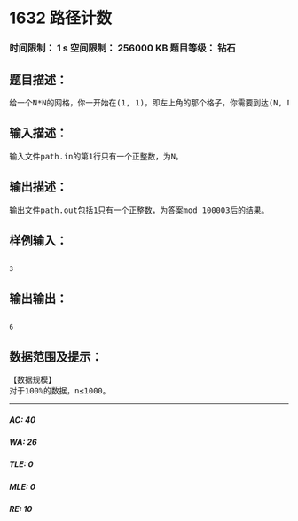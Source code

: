 # 1632 路径计数   
### 时间限制： 1 s     空间限制： 256000 KB     题目等级： 钻石  
## 题目描述：  

<pre>
给一个N*N的网格，你一开始在(1, 1)，即左上角的那个格子，你需要到达(N, N)，即右下角。你每次只能向下或向右移动，问有多少种方案。你只需要输出答案mod 100003后的结果即可。
</pre>
  
  
## 输入描述：  

<pre>
输入文件path.in的第1行只有一个正整数，为N。
</pre>
  
  
## 输出描述：  

<pre>
输出文件path.out包括1只有一个正整数，为答案mod 100003后的结果。
</pre>
  
  
## 样例输入：  

<pre><code>
3
</code></pre>
  
  
## 输出输出：  

<pre><code>
6
</code></pre>
  
  
## 数据范围及提示：  

<pre>
【数据规模】
对于100%的数据，n≤1000。
</pre>
  
  
***  

##### AC: 40  
##### WA: 26  
##### TLE: 0  
##### MLE: 0  
##### RE: 10  
